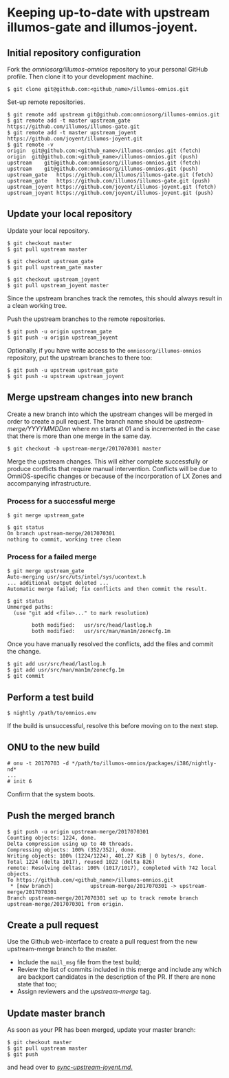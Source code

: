 
# Keeping up-to-date with upstream illumos-gate and illumos-joyent.

## Initial repository configuration

Fork the _omniosorg/illumos-omnios_ repository to your personal GitHub profile.
Then clone it to your development machine.

```
$ git clone git@github.com:<github_name>/illumos-omnios.git
```

Set-up remote repositories.

```
$ git remote add upstream git@github.com:omniosorg/illumos-omnios.git
$ git remote add -t master upstream_gate https://github.com/illumos/illumos-gate.git
$ git remote add -t master upstream_joyent https://github.com/joyent/illumos-joyent.git
$ git remote -v
origin  git@github.com:<github_name>/illumos-omnios.git (fetch)
origin  git@github.com:<github_name>/illumos-omnios.git (push)
upstream    git@github.com:omniosorg/illumos-omnios.git (fetch)
upstream    git@github.com:omniosorg/illumos-omnios.git (push)
upstream_gate   https://github.com/illumos/illumos-gate.git (fetch)
upstream_gate   https://github.com/illumos/illumos-gate.git (push)
upstream_joyent https://github.com/joyent/illumos-joyent.git (fetch)
upstream_joyent https://github.com/joyent/illumos-joyent.git (push)
```

## Update your local repository

Update your local repository.

```
$ git checkout master
$ git pull upstream master

$ git checkout upstream_gate
$ git pull upstream_gate master

$ git checkout upstream_joyent
$ git pull upstream_joyent master
```

Since the upstream branches track the remotes, this should always
result in a clean working tree.

Push the upstream branches to the remote repositories.

```
$ git push -u origin upstream_gate
$ git push -u origin upstream_joyent
```

Optionally, if you have write access to the `omniosorg/illumos-omnios`
repository, put the upstream branches to there too:

```
$ git push -u upstream upstream_gate
$ git push -u upstream upstream_joyent
```

## Merge upstream changes into new branch

Create a new branch into which the upstream changes will be merged in order
to create a pull request. The branch name should be
_upstream-merge/YYYYMMDDnn_ where _nn_ starts at 01 and is incremented in
the case that there is more than one merge in the same day.

```
$ git checkout -b upstream-merge/2017070301 master
```

Merge the upstream changes. This will either complete successfully or produce
conflicts that require manual intervention. Conflicts will be due to
OmniOS-specific changes or because of the incorporation of LX Zones and
accompanying infrastructure.

### Process for a successful merge

```
$ git merge upstream_gate

$ git status
On branch upstream-merge/2017070301
nothing to commit, working tree clean
```

### Process for a failed merge

```
$ git merge upstream_gate
Auto-merging usr/src/uts/intel/sys/ucontext.h
... additional output deleted ...
Automatic merge failed; fix conflicts and then commit the result.

$ git status
Unmerged paths:
  (use "git add <file>..." to mark resolution)

        both modified:   usr/src/head/lastlog.h
        both modified:   usr/src/man/man1m/zonecfg.1m
```

Once you have manually resolved the conflicts, add the files and commit
the change.

```
$ git add usr/src/head/lastlog.h
$ git add usr/src/man/man1m/zonecfg.1m
$ git commit
```

## Perform a test build

```
$ nightly /path/to/omnios.env
```

If the build is unsuccessful, resolve this before moving on to the next
step.

## ONU to the new build

```
# onu -t 20170703 -d */path/to/illumos-omnios/packages/i386/nightly-nd*
...
# init 6
```

Confirm that the system boots.

## Push the merged branch

```
$ git push -u origin upstream-merge/2017070301
Counting objects: 1224, done.
Delta compression using up to 40 threads.
Compressing objects: 100% (352/352), done.
Writing objects: 100% (1224/1224), 401.27 KiB | 0 bytes/s, done.
Total 1224 (delta 1017), reused 1022 (delta 826)
remote: Resolving deltas: 100% (1017/1017), completed with 742 local objects.
To https://github.com/<github_name>/illumos-omnios.git
 * [new branch]            upstream-merge/2017070301 -> upstream-merge/2017070301
Branch upstream-merge/2017070301 set up to track remote branch upstream-merge/2017070301 from origin.
```

## Create a pull request

Use the Github web-interface to create a pull request from the new
upstream-merge branch to the master.

* Include the `mail_msg` file from the test build;
* Review the list of commits included in this merge and include any which
are backport candidates in the description of the PR. If there are none
state that too;
* Assign reviewers and the _upstream-merge_ tag.

## Update master branch

As soon as your PR has been merged, update your master branch:

```
$ git checkout master
$ git pull upstream master
$ git push
```

and head over to [_sync-upstream-joyent.md_.](sync-upstream-joyent.md)

